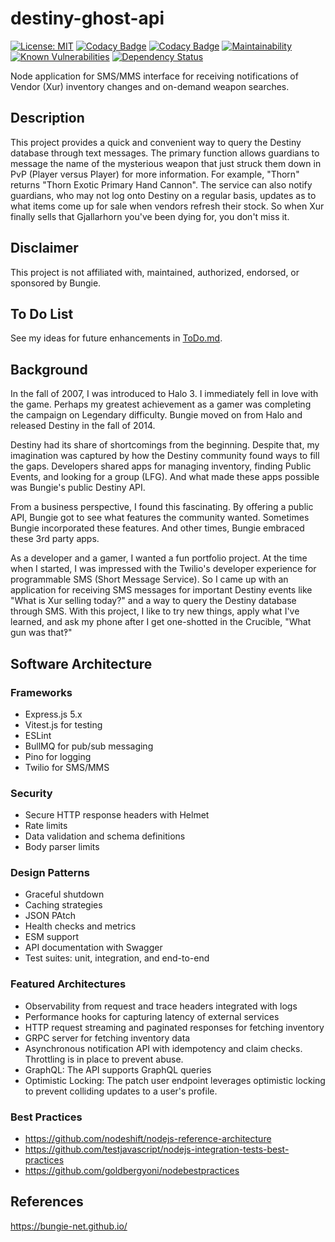 # destiny-ghost-api

[![License: MIT](https://img.shields.io/badge/License-MIT-yellow.svg)](https://opensource.org/licenses/MIT)
[![Codacy Badge](https://api.codacy.com/project/badge/Grade/eb80d748233e4f0c836a329ddb390be4)](https://app.codacy.com/manual/chrispaskvan/destiny-ghost-api?utm_source=github.com\&utm_medium=referral\&utm_content=chrispaskvan/destiny-ghost-api\&utm_campaign=Badge_Grade_Dashboard)
[![Codacy Badge](https://api.codacy.com/project/badge/Coverage/f3739ef16c3a4c9d9ad08423744fa5d3)](https://www.codacy.com/manual/chrispaskvan/destiny-ghost-api?utm_source=github.com\&utm_medium=referral\&utm_content=chrispaskvan/destiny-ghost-api\&utm_campaign=Badge_Coverage)
[![Maintainability](https://api.codeclimate.com/v1/badges/da028fbc47cd8718e45b/maintainability)](https://codeclimate.com/github/chrispaskvan/destiny-ghost-api/maintainability)
[![Known Vulnerabilities](https://snyk.io/test/github/chrispaskvan/destiny-ghost-api/badge.svg)](https://snyk.io/test/github/chrispaskvan/destiny-ghost-api)
[![Dependency Status](https://img.shields.io/librariesio/github/chrispaskvan/destiny-ghost-api)](https://libraries.io/github/chrispaskvan/destiny-ghost-api)

Node application for SMS/MMS interface for receiving notifications of Vendor (Xur) inventory changes and on-demand weapon searches.

## Description

This project provides a quick and convenient way to query the Destiny database through text messages. The primary function allows guardians to message the name of the mysterious weapon that just struck them down in PvP (Player versus Player) for more information. For example, "Thorn" returns "Thorn Exotic Primary Hand Cannon". The service can also notify guardians, who may not log onto Destiny on a regular basis, updates as to what items come up for sale when vendors refresh their stock. So when Xur finally sells that Gjallarhorn you've been dying for, you don't miss it.

## Disclaimer

This project is not affiliated with, maintained, authorized, endorsed, or sponsored by Bungie.

## To Do List

See my ideas for future enhancements in [ToDo.md](ToDo.md).

## Background

In the fall of 2007, I was introduced to Halo 3. I immediately fell in love with the game. Perhaps my greatest achievement as a gamer was completing the campaign on Legendary difficulty. Bungie moved on from Halo and released Destiny in the fall of 2014.

Destiny had its share of shortcomings from the beginning. Despite that, my imagination was captured by how the Destiny community found ways to fill the gaps. Developers shared apps for managing inventory, finding Public Events, and looking for a group (LFG). And what made these apps possible was Bungie's public Destiny API.

From a business perspective, I found this fascinating. By offering a public API, Bungie got to see what features the community wanted. Sometimes Bungie incorporated these features. And other times, Bungie embraced these 3rd party apps.

As a developer and a gamer, I wanted a fun portfolio project. At the time when I started, I was impressed with the Twilio's developer experience for programmable SMS (Short Message Service). So I came up with an application for receiving SMS messages for important Destiny events like "What is Xur selling today?" and a way to query the Destiny database through SMS. With this project, I like to try new things, apply what I've learned, and ask my phone after I get one-shotted in the Crucible, "What gun was that‽"

## Software Architecture

### Frameworks
- Express.js 5.x
- Vitest.js for testing
- ESLint
- BullMQ for pub/sub messaging
- Pino for logging
- Twilio for SMS/MMS

### Security
- Secure HTTP response headers with Helmet
- Rate limits
- Data validation and schema definitions
- Body parser limits

### Design Patterns
- Graceful shutdown
- Caching strategies
- JSON PAtch
- Health checks and metrics
- ESM support
- API documentation with Swagger
- Test suites: unit, integration, and end-to-end

### Featured Architectures
- Observability from request and trace headers integrated with logs
- Performance hooks for capturing latency of external services
- HTTP request streaming and paginated responses for fetching inventory
- GRPC server for fetching inventory data
- Asynchronous notification API with idempotency and claim checks. Throttling is in place to prevent abuse.
- GraphQL: The API supports GraphQL queries
- Optimistic Locking: The patch user endpoint leverages optimistic locking to prevent colliding updates to a user's profile.

### Best Practices

- https://github.com/nodeshift/nodejs-reference-architecture
- https://github.com/testjavascript/nodejs-integration-tests-best-practices
- https://github.com/goldbergyoni/nodebestpractices

## References

https://bungie-net.github.io/
